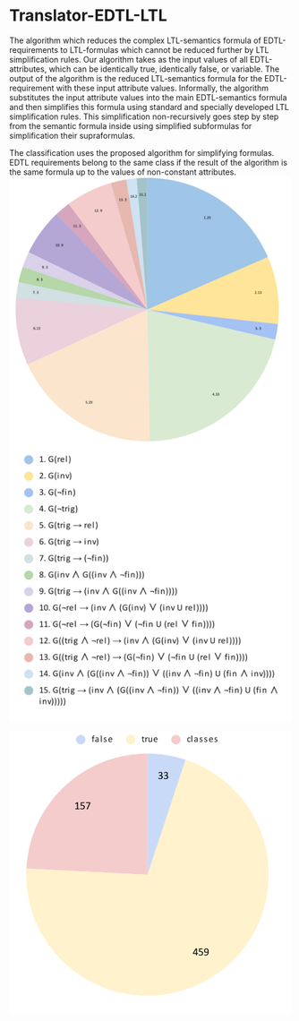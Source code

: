 # Translator-EDTL-LTL

The algorithm which reduces the complex LTL-semantics formula of EDTL-requirements to LTL-formulas which cannot be reduced further by LTL simplification rules. Our algorithm takes as the input values of all EDTL-attributes, which can be identically true, identically false, or variable. The output of the algorithm is the reduced LTL-semantics formula for the EDTL-requirement with these input attribute values. Informally, the algorithm substitutes the input attribute values into the main EDTL-semantics formula and then simplifies this formula using standard and specially developed LTL simplification rules. This simplification non-recursively goes step by step from the semantic formula inside using simplified subformulas for simplification their supraformulas.

The classification uses the proposed algorithm for simplifying formulas. EDTL requirements belong to the same class if the result of the algorithm is the same formula up to the values of non-constant attributes.
![Classification](Classification.png)

![Classification](chart2.png)
